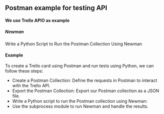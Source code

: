 ## Postman example for testing API 
#### We use Trello APIO as example 

##### Newman
Write a Python Script to Run the Postman Collection Using Newman

#### Example 
To create a Trello card using Postman and run tests using Python, we can follow these steps:

- Create a Postman Collection: Define the requests in Postman to interact with the Trello API.
- Export the Postman Collection: Export our Postman collection as a JSON file.
- Write a Python script to run the Postman collection using Newman: 
- Use the subprocess module to run Newman and handle the results.
